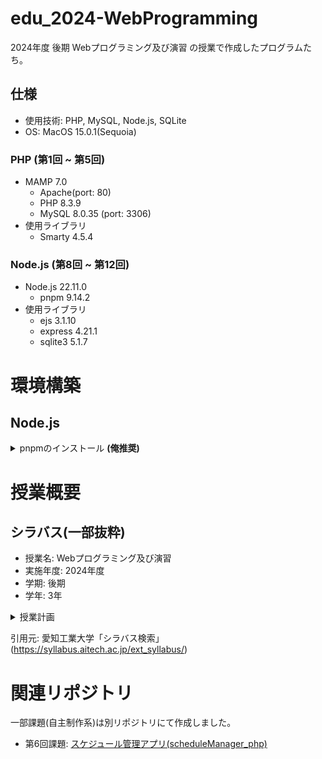 # edu_2024-WebProgramming
2024年度 後期 Webプログラミング及び演習 の授業で作成したプログラムたち。

## 仕様
- 使用技術: PHP, MySQL, Node.js, SQLite
- OS: MacOS 15.0.1(Sequoia)

### PHP (第1回 ~ 第5回)

- MAMP 7.0
    - Apache(port: 80)
    - PHP 8.3.9
    - MySQL 8.0.35 (port: 3306)
- 使用ライブラリ
    - Smarty 4.5.4

### Node.js (第8回 ~ 第12回)

- Node.js 22.11.0
    - pnpm 9.14.2
- 使用ライブラリ
    - ejs 3.1.10
    - express 4.21.1
    - sqlite3 5.1.7

# 環境構築

## Node.js

<details>
    <summary>pnpmのインストール <strong>(俺推奨)</strong> </summary>

pnpmは教科書や先生の指示ではないが、npmよりも軽量で高速なため、インストールを推奨する。  
(詳しく知りたい人は[この記事](https://azukiazusa.dev/blog/pnpm-npm/)読んでみて)

ターミナルで以下のコマンドを実行する。

$ `npm install -g pnpm`
$ `pnpm setup`

使い方は、`npm`の代わりに`pnpm`を使うだけ。

例)  
`npm install` -> `pnpm install`  
`npm start` -> `pnpm start`


</details>


# 授業概要

## シラバス(一部抜粋)
- 授業名: Webプログラミング及び演習
- 実施年度: 2024年度
- 学期: 後期
- 学年: 3年


<details>
    <summary>授業計画</summary>

1. ガイダンス，環境構築，PHP入門(1)。PHPスクリプトの基本，繰り返し処理と分岐処理，強制終了処理を学ぶ。
2. PHP入門(2) 基本的な計算処理，小数点数の扱い，乱数の扱い，数学関数の扱い，フォームによるデータの受け取りを学ぶ。
3. PHP入門(3) 高度なフォーム処理，クッキーの扱い，セッション処理の扱いを学ぶ。
4. PHP入門(4) テンプレートエンジンの使い方，データベースサーバとの連携を学ぶ。
5. アプリ開発(1)  リンク集作成を通してこれまでの内容の総まとめをする。
6. アプリ開発(2)  スケジュール管理アプリを開発する。
7. 課題レポートの提出。グループワーク  作成したアプリについてグループワークを行う。
8. サーバサイドJavaScript入門(1) Node.js 環境構築，Node.jsによるWebアプリ開発の基本を学ぶ。
9. サーバサイドJavaScript入門(2) Node.js フレームワークの使い方を学ぶ。
10.  サーバサイドJavaScript入門(3) Node.js フォーム，データ取得，データベース連携を学ぶ。
11. サーバサイドJavaScript入門(4) Node.js 高度なデータベースの使いこなし方を学ぶ。
12. サーバサイドJavaScript入門(5) Node.js アプリを作成する。
13. アプリ開発(3)  これまで学んだことを応用して自由にWebアプリを開発する。
14. アプリ開発(4)  グループワークで開発中アプリについて相互レビューを行い，アプリ開発に反映する。
15. 最終課題レポートの提出。この講義全体の振り返り解説を行う。
</details>

引用元: 愛知工業大学「シラバス検索」(https://syllabus.aitech.ac.jp/ext_syllabus/)

# 関連リポジトリ

一部課題(自主制作系)は別リポジトリにて作成しました。

- 第6回課題: [スケジュール管理アプリ(scheduleManager_php)](https://github.com/hyouhyan/scheduleManager_php)

